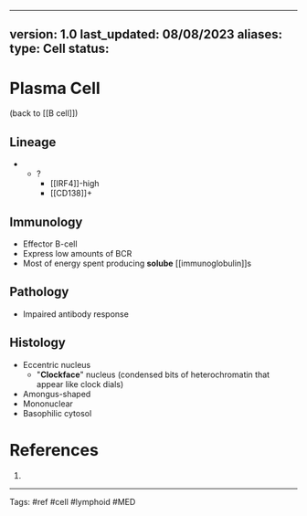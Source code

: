 
---
version: 1.0
last_updated: 08/08/2023
aliases: 
type: Cell
status: 
---

# Plasma Cell

(back to [[B cell]])

## Lineage
- - ?
	- [[IRF4]]-high
	- [[CD138]]+
## Immunology
- Effector B-cell
- Express low amounts of BCR
- Most of energy spent producing **solube** [[immunoglobulin]]s
## Pathology
- Impaired antibody response
## Histology
- Eccentric nucleus
	- "**Clockface**" nucleus (condensed bits of heterochromatin that appear like clock dials)
- Amongus-shaped
- Mononuclear
- Basophilic cytosol

# References
1. 

---
Tags: #ref #cell #lymphoid #MED